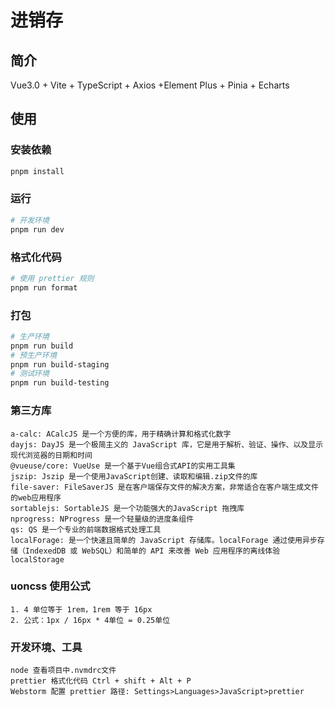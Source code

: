 # 进销存

## 简介

Vue3.0 + Vite + TypeScript + Axios +Element Plus + Pinia + Echarts

## 使用

### 安装依赖

```sh
pnpm install
```

### 运行

```sh
# 开发环境
pnpm run dev
```

### 格式化代码

```sh
# 使用 prettier 规则
pnpm run format
```

### 打包

```sh
# 生产环境
pnpm run build
# 预生产环境
pnpm run build-staging
# 测试环境
pnpm run build-testing
```

### 第三方库

```
a-calc: ACalcJS 是一个方便的库，用于精确计算和格式化数字
dayjs: DayJS 是一个极简主义的 JavaScript 库，它是用于解析、验证、操作、以及显示现代浏览器的日期和时间
@vueuse/core: VueUse 是一个基于Vue组合式API的实用工具集
jszip: Jszip 是一个使用JavaScript创建、读取和编辑.zip文件的库
file-saver: FileSaverJS 是在客户端保存文件的解决方案，非常适合在客户端生成文件的web应用程序
sortablejs: SortableJS 是一个功能强大的JavaScript 拖拽库
nprogress: NProgress 是一个轻量级的进度条组件
qs: QS 是一个专业的前端数据格式处理工具
localForage: 是一个快速且简单的 JavaScript 存储库。localForage 通过使用异步存储（IndexedDB 或 WebSQL）和简单的 API 来改善 Web 应用程序的离线体验localStorage
```

### uoncss 使用公式
```
1. 4 单位等于 1rem，1rem 等于 16px
2. 公式：1px / 16px * 4单位 = 0.25单位
```

### 开发环境、工具

```
node 查看项目中.nvmdrc文件
prettier 格式化代码 Ctrl + shift + Alt + P
Webstorm 配置 prettier 路径: Settings>Languages>JavaScript>prettier
```
